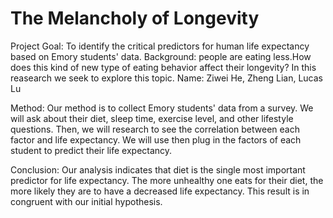 # The Melancholy of Longevity

Project Goal: To identify the critical predictors for human life expectancy based on Emory students' data.
Background: people are eating less.How does this kind of new type of eating behavior affect their longevity? In this reasearch we seek to explore this topic.
Name: Ziwei He, Zheng Lian, Lucas Lu

Method: Our method is to collect Emory students' data from a survey. We will ask about their diet, sleep time, exercise level, and other lifestyle questions. Then, we will research to see the correlation between each factor and life expectancy. We will use then plug in the factors of each student to predict their life expectancy.

Conclusion: Our analysis indicates that diet is the single most important predictor for life expectancy. The more unhealthy one eats for their diet, the more likely they are to have a decreased life expectancy. This result is in congruent with our initial hypothesis.

